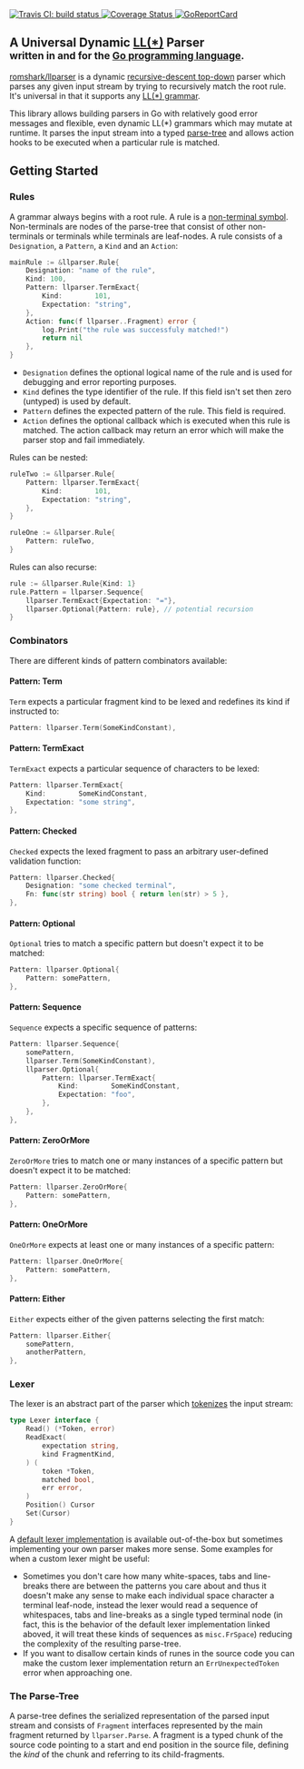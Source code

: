 <a href="https://travis-ci.org/romshark/llparser">
	<img src="https://travis-ci.org/romshark/llparser.svg?branch=master" alt="Travis CI: build status">
</a>
<a href='https://coveralls.io/github/romshark/llparser'>
	<img src='https://coveralls.io/repos/github/romshark/llparser/badge.svg' alt='Coverage Status' />
</a>
<a href="https://goreportcard.com/report/github.com/romshark/llparser">
	<img src="https://goreportcard.com/badge/github.com/romshark/llparser" alt="GoReportCard">
</a>

<h2>
	<span>A Universal Dynamic <a href="https://en.wikipedia.org/wiki/LL_parser">LL(*)</a> Parser</span>
	<br>
	<sub>written in and for the <a href="https://golang.org/">Go programming language</a>.</sub>
</h2>

[romshark/llparser](https://github.com/romshark/llparser) is a dynamic [recursive-descent top-down](https://en.wikipedia.org/wiki/Recursive_descent_parser) parser which parses any given input stream by trying to recursively match the root rule.
It's universal in that it supports any [LL(*) grammar](https://en.wikipedia.org/wiki/LL_grammar).

This library allows building parsers in Go with relatively good error messages and flexible, even dynamic LL(*) grammars which may mutate at runtime. It parses the input stream into a typed [parse-tree](https://en.wikipedia.org/wiki/Parse_tree) and allows action hooks to be executed when a particular rule is matched.

## Getting Started

### Rules

A grammar always begins with a root rule. A rule is a [non-terminal symbol](https://en.wikipedia.org/wiki/Terminal_and_nonterminal_symbols#Nonterminal_symbols). Non-terminals are nodes of the parse-tree that consist of other non-terminals or terminals while terminals are leaf-nodes. A rule consists of a `Designation`, a `Pattern`, a `Kind` and an `Action`:
```go
mainRule := &llparser.Rule{
	Designation: "name of the rule",
	Kind: 100,
	Pattern: llparser.TermExact{
		Kind:        101,
		Expectation: "string",
	},
	Action: func(f llparser..Fragment) error {
		log.Print("the rule was successfuly matched!")
		return nil
	},
}
```
- `Designation` defines the optional logical name of the rule and is used for debugging and error reporting purposes.
- `Kind` defines the type identifier of the rule. If this field isn't set then zero (untyped) is used by default.
- `Pattern` defines the expected pattern of the rule. This field is required.
- `Action` defines the optional callback which is executed when this rule is matched. The action callback may return an error which will make the parser stop and fail immediately.

Rules can be nested:
```go
ruleTwo := &llparser.Rule{
	Pattern: llparser.TermExact{
		Kind:        101,
		Expectation: "string",
	},
}

ruleOne := &llparser.Rule{
	Pattern: ruleTwo,
}
```

Rules can also recurse:

```go
rule := &llparser.Rule{Kind: 1}
rule.Pattern = llparser.Sequence{
	llparser.TermExact{Expectation: "="},
	llparser.Optional{Pattern: rule}, // potential recursion
}
```

### Combinators

There are different kinds of pattern combinators available:

#### Pattern: Term
`Term` expects a particular fragment kind to be lexed and redefines its kind if instructed to:

```go
Pattern: llparser.Term(SomeKindConstant),
```

#### Pattern: TermExact
`TermExact` expects a particular sequence of characters to be lexed:

```go
Pattern: llparser.TermExact{
	Kind:        SomeKindConstant,
	Expectation: "some string",
},
```

#### Pattern: Checked
`Checked` expects the lexed fragment to pass an arbitrary user-defined validation function:

```go
Pattern: llparser.Checked{
	Designation: "some checked terminal",
	Fn: func(str string) bool { return len(str) > 5 },
},
```

#### Pattern: Optional
`Optional` tries to match a specific pattern but doesn't expect it to be matched:

```go
Pattern: llparser.Optional{
	Pattern: somePattern,
},
```

#### Pattern: Sequence
`Sequence` expects a specific sequence of patterns:

```go
Pattern: llparser.Sequence{
	somePattern,
	llparser.Term(SomeKindConstant),
	llparser.Optional{
		Pattern: llparser.TermExact{
			Kind:        SomeKindConstant,
			Expectation: "foo",
		},
	},
},
```

#### Pattern: ZeroOrMore
`ZeroOrMore` tries to match one or many instances of a specific pattern but doesn't expect it to be matched:

```go
Pattern: llparser.ZeroOrMore{
	Pattern: somePattern,
},
```

#### Pattern: OneOrMore
`OneOrMore` expects at least one or many instances of a specific pattern:

```go
Pattern: llparser.OneOrMore{
	Pattern: somePattern,
},
```

#### Pattern: Either
`Either` expects either of the given patterns selecting the first match:

```go
Pattern: llparser.Either{
	somePattern,
	anotherPattern,
},
```
### Lexer

The lexer is an abstract part of the parser which [tokenizes](https://en.wikipedia.org/wiki/Lexical_analysis#Tokenization) the input stream:

```go
type Lexer interface {
	Read() (*Token, error)
	ReadExact(
		expectation string,
		kind FragmentKind,
	) (
		token *Token,
		matched bool,
		err error,
	)
	Position() Cursor
	Set(Cursor)
}
```

A [default lexer implementation](https://github.com/romshark/llparser/tree/master/misc) is available out-of-the-box but sometimes implementing your own parser makes more sense. Some examples for when a custom lexer might be useful:
- Sometimes you don't care how many white-spaces, tabs and line-breaks there are between the patterns you care about and thus it doesn't make any sense to make each individual space character a terminal leaf-node, instead the lexer would read a sequence of whitespaces, tabs and line-breaks as a single typed terminal node (in fact, this is the behavior of the default lexer implementation linked aboved, it will treat these kinds of sequences as `misc.FrSpace`) reducing the complexity of the resulting parse-tree.
- If you want to disallow certain kinds of runes in the source code you can make the custom lexer implementation return an `ErrUnexpectedToken` error when approaching one.

### The Parse-Tree

A parse-tree defines the serialized representation of the parsed input stream and consists of `Fragment` interfaces represented by the main fragment returned by `llparser.Parse`. A fragment is a typed chunk of the source code pointing to a start and end position in the source file, defining the *kind* of the chunk and referring to its child-fragments.

